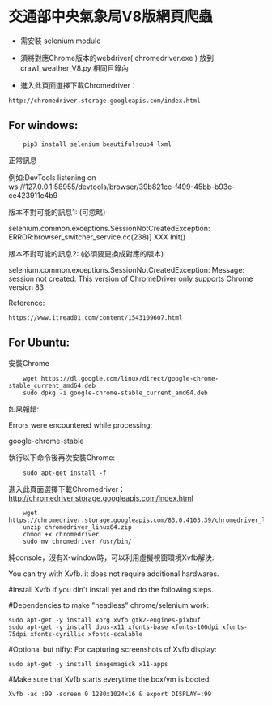 # 交通部中央氣象局V8版網頁爬蟲


* 需安裝 selenium module

* 須將對應Chrome版本的webdriver( chromedriver.exe ) 放到 crawl_weather_V8.py 相同目錄內
*  進入此頁面選擇下載Chromedriver：
```
http://chromedriver.storage.googleapis.com/index.html
```

## For windows:
```
    pip3 install selenium beautifulsoup4 lxml
```
正常訊息

例如:DevTools listening on ws://127.0.0.1:58955/devtools/browser/39b821ce-f499-45bb-b93e-ce423911e4b9 

版本不對可能的訊息1: (可忽略)

selenium.common.exceptions.SessionNotCreatedException: ERROR:browser_switcher_service.cc(238)] XXX Init()

版本不對可能的訊息2: (必須要更換成對應的版本)

selenium.common.exceptions.SessionNotCreatedException: Message: session not created: This version of ChromeDriver only supports Chrome version 83

Reference:
```
https://www.itread01.com/content/1543109607.html
```

## For Ubuntu:

安裝Chrome
```
    wget https://dl.google.com/linux/direct/google-chrome-stable_current_amd64.deb
    sudo dpkg -i google-chrome-stable_current_amd64.deb
```
如果報錯:

Errors were encountered while processing:

 google-chrome-stable

執行以下命令後再次安裝Chrome:
```
    sudo apt-get install -f
```

進入此頁面選擇下載Chromedriver：http://chromedriver.storage.googleapis.com/index.html
```
    wget https://chromedriver.storage.googleapis.com/83.0.4103.39/chromedriver_linux64.zip
    unzip chromedriver_linux64.zip
    chmod +x chromedriver
    sudo mv chromedriver /usr/bin/
```   


純console，沒有X-window時，可以利用虛擬視窗環境Xvfb解決:

You can try with Xvfb. it does not require additional hardwares.

#Install Xvfb if you din't install yet and do the following steps.

#Dependencies to make "headless" chrome/selenium work:

    sudo apt-get -y install xorg xvfb gtk2-engines-pixbuf 
    sudo apt-get -y install dbus-x11 xfonts-base xfonts-100dpi xfonts-75dpi xfonts-cyrillic xfonts-scalable

#Optional but nifty: For capturing screenshots of Xvfb display:

    sudo apt-get -y install imagemagick x11-apps

#Make sure that Xvfb starts everytime the box/vm is booted:

    Xvfb -ac :99 -screen 0 1280x1024x16 & export DISPLAY=:99
